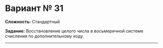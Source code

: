 # Вариант № 31
**Сложность:** Стандартный

**Задание:**  Восстановление целого числа в восьмеричной системе счисления по дополнительному коду.

---